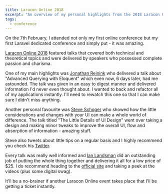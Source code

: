 ```yaml
---
title: Laracon Online 2018
excerpt: "An overview of my personal highlights from the 2018 Laracon Online conference, including recaps of talks by Steve Schoger and Jonathan Reinink."
tags:
  - conference
---
```


On the 7th February, I attended not only my first online conference but my first Laravel dedicated conference and simply put - it was amazing.

[Laracon Online 2018](https://laracon.net) featured talks that covered both technical and theoretical topics and were delivered by speakers who possessed complete passion and charisma.

One of my main highlights was [Jonathan Reinink](https://twitter.com/reinink) who delivered a talk about "Advanced Querying with Eloquent" which even now, 6 days later, had me astounded. The talk was given in an easy to digest manner and delivered information I'd never even thought about. I wanted to back and refactor all of my applications instantly. I'll need to rewatch this one so that I can make sure I didn't miss anything.

Another personal favourite was [Steve Schoger](https://twitter.com/steveschoger) who showed how the little considerations and changes with your UI can make a whole world of difference. The talk titled "The Little Details of UI Design" went over taking a design and making minor tweaks to improve the overall UI, flow and absorption of information - amazing stuff. 

Steve also tweets about little tips on a regular basis and I highly recommend you check his [Twitter](https://twitter.com/steveschoger).

Every talk was really well informed and [Ian Landsman](https://twitter.com/ianlandsman) did an outstanding job of putting the whole thing together and delivering it all for a low price of $25. I do recommend heading to the [official site](https://laracon.net) and taking a peek at the videos (plus some digital swag).

It'll be a no-brainer if another Laracon Online event takes place that I'll be getting a ticket instantly.




